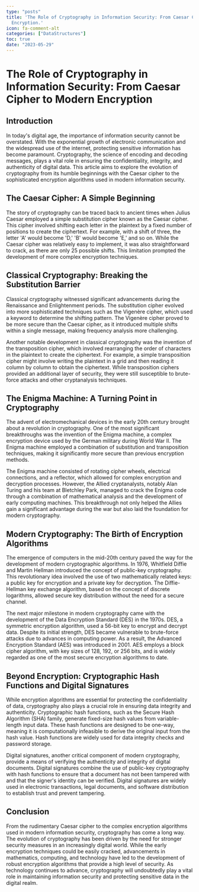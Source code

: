 ```yaml
---
type: "posts"
title: 'The Role of Cryptography in Information Security: From Caesar Cipher to Modern
  Encryption.'
icon: fa-comment-alt
categories: ["DataStructures"]
toc: true
date: "2023-05-29"
---
```




# The Role of Cryptography in Information Security: From Caesar Cipher to Modern Encryption

## Introduction

In today's digital age, the importance of information security cannot be overstated. With the exponential growth of electronic communication and the widespread use of the internet, protecting sensitive information has become paramount. Cryptography, the science of encoding and decoding messages, plays a vital role in ensuring the confidentiality, integrity, and authenticity of digital data. This article aims to explore the evolution of cryptography from its humble beginnings with the Caesar cipher to the sophisticated encryption algorithms used in modern information security.

## The Caesar Cipher: A Simple Beginning

The story of cryptography can be traced back to ancient times when Julius Caesar employed a simple substitution cipher known as the Caesar cipher. This cipher involved shifting each letter in the plaintext by a fixed number of positions to create the ciphertext. For example, with a shift of three, the letter 'A' would become 'D,' 'B' would become 'E,' and so on. While the Caesar cipher was relatively easy to implement, it was also straightforward to crack, as there are only 25 possible shifts. This limitation prompted the development of more complex encryption techniques.

## Classical Cryptography: Breaking the Substitution Barrier

Classical cryptography witnessed significant advancements during the Renaissance and Enlightenment periods. The substitution cipher evolved into more sophisticated techniques such as the Vigenère cipher, which used a keyword to determine the shifting pattern. The Vigenère cipher proved to be more secure than the Caesar cipher, as it introduced multiple shifts within a single message, making frequency analysis more challenging.

Another notable development in classical cryptography was the invention of the transposition cipher, which involved rearranging the order of characters in the plaintext to create the ciphertext. For example, a simple transposition cipher might involve writing the plaintext in a grid and then reading it column by column to obtain the ciphertext. While transposition ciphers provided an additional layer of security, they were still susceptible to brute-force attacks and other cryptanalysis techniques.

## The Enigma Machine: A Turning Point in Cryptography

The advent of electromechanical devices in the early 20th century brought about a revolution in cryptography. One of the most significant breakthroughs was the invention of the Enigma machine, a complex encryption device used by the German military during World War II. The Enigma machine employed a combination of substitution and transposition techniques, making it significantly more secure than previous encryption methods.

The Enigma machine consisted of rotating cipher wheels, electrical connections, and a reflector, which allowed for complex encryption and decryption processes. However, the Allied cryptanalysts, notably Alan Turing and his team at Bletchley Park, managed to crack the Enigma code through a combination of mathematical analysis and the development of early computing machines. This breakthrough not only helped the Allies gain a significant advantage during the war but also laid the foundation for modern cryptography.

## Modern Cryptography: The Birth of Encryption Algorithms

The emergence of computers in the mid-20th century paved the way for the development of modern cryptographic algorithms. In 1976, Whitfield Diffie and Martin Hellman introduced the concept of public-key cryptography. This revolutionary idea involved the use of two mathematically related keys: a public key for encryption and a private key for decryption. The Diffie-Hellman key exchange algorithm, based on the concept of discrete logarithms, allowed secure key distribution without the need for a secure channel.

The next major milestone in modern cryptography came with the development of the Data Encryption Standard (DES) in the 1970s. DES, a symmetric encryption algorithm, used a 56-bit key to encrypt and decrypt data. Despite its initial strength, DES became vulnerable to brute-force attacks due to advances in computing power. As a result, the Advanced Encryption Standard (AES) was introduced in 2001. AES employs a block cipher algorithm, with key sizes of 128, 192, or 256 bits, and is widely regarded as one of the most secure encryption algorithms to date.

## Beyond Encryption: Cryptographic Hash Functions and Digital Signatures

While encryption algorithms are essential for protecting the confidentiality of data, cryptography also plays a crucial role in ensuring data integrity and authenticity. Cryptographic hash functions, such as the Secure Hash Algorithm (SHA) family, generate fixed-size hash values from variable-length input data. These hash functions are designed to be one-way, meaning it is computationally infeasible to derive the original input from the hash value. Hash functions are widely used for data integrity checks and password storage.

Digital signatures, another critical component of modern cryptography, provide a means of verifying the authenticity and integrity of digital documents. Digital signatures combine the use of public-key cryptography with hash functions to ensure that a document has not been tampered with and that the signer's identity can be verified. Digital signatures are widely used in electronic transactions, legal documents, and software distribution to establish trust and prevent tampering.

## Conclusion

From the rudimentary Caesar cipher to the complex encryption algorithms used in modern information security, cryptography has come a long way. The evolution of cryptography has been driven by the need for stronger security measures in an increasingly digital world. While the early encryption techniques could be easily cracked, advancements in mathematics, computing, and technology have led to the development of robust encryption algorithms that provide a high level of security. As technology continues to advance, cryptography will undoubtedly play a vital role in maintaining information security and protecting sensitive data in the digital realm.